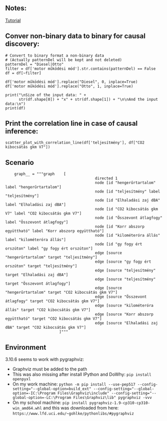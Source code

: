 
## Notes:

[Tutorial](https://mermaid.js.org/syntax/classDiagram.html)

## Conver non-binary data to binary for causal discovery:

```
# Convert to binary format a non-binary data
# (Actually patternDel will be kept and not deleted)
patternDel = "Diesel|Otto"
filter = df['motor működési mód'].str.contains(patternDel) == False
df = df[~filter]

df['motor működési mód'].replace("Diesel", 0, inplace=True)
df['motor működési mód'].replace("Otto", 1, inplace=True)

print("\nSize of the input data: " +
      str(df.shape[0]) + "x" + str(df.shape[1]) + "\n\nAnd the input data:\n")
print(df)
```

## Print the correlation line in case of causal inference:

```
scatter_plot_with_correlation_line(df['teljesítmény'], df["CO2 kibocsátás gkm V7"])
```

## Scenario

        graph__ = """graph    [
                                            directed 1    
                                            node [id "hengerűrtartalom" label "hengerűrtartalom"]
                                            node [id "teljesítmény" label "teljesítmény"]
                                            node [id "Elhaladási zaj dBA" label "Elhaladási zaj dBA"]
                                            node [id "CO2 kibocsátás gkm V7" label "CO2 kibocsátás gkm V7"]
                                            node [id "Összevont átlagfogy" label "Összevont átlagfogy"]
                                            node [id "Korr abszorp együttható" label "Korr abszorp együttható"]
                                            node [id "kilométeróra állás" label "kilométeróra állás"]
                                            node [id "gy fogy ért orszúton" label "gy fogy ért orszúton"]
                                            edge [source "hengerűrtartalom" target "teljesítmény"]
                                            edge [source "gy fogy ért orszúton" target "teljesítmény"]
                                            edge [source "teljesítmény" target "Elhaladási zaj dBA"]
                                            edge [source "teljesítmény" target "Összevont átlagfogy"]
                                            edge [source "hengerűrtartalom" target "CO2 kibocsátás gkm V7"]
                                            edge [source "Összevont átlagfogy" target "CO2 kibocsátás gkm V7"]
                                            edge [source "kilométeróra állás" target "CO2 kibocsátás gkm V7"]
                                            edge [source "Korr abszorp együttható" target "CO2 kibocsátás gkm V7"]
                                            edge [source "Elhaladási zaj dBA" target "CO2 kibocsátás gkm V7"]
                            ]"""

## Environment

3.10.6 seems to work with pygraphviz:

* Graphviz must be added to the path
* This was also missing after install IPython and DoWhy: `pip install openpyxl`
* On my work machine: `python -m pip install --use-pep517 --config-setting="--global-option=build_ext" --config-setting="--global-option=-IC:\Program Files\Graphviz\include" --config-setting="--global-option=-LC:\Program Files\Graphviz\lib" pygraphviz -vvv`
* On my school machine: `pip install pygraphviz-1.9-cp310-cp310-win_amd64.whl` and this was downloaded from here: `https://www.lfd.uci.edu/~gohlke/pythonlibs/#pygraphviz`

